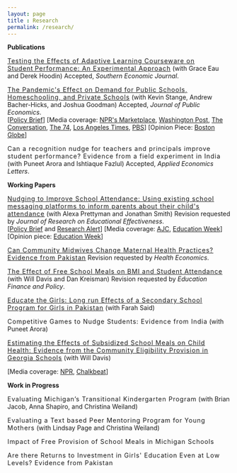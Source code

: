 ```yaml
---
layout: page
title : Research 
permalink: /research/
---
```


<div class="manual-post">
  
  <div class="manual sectionTitle"><strong>Publications</strong><br></div>
  
  <p> <div class="manual-content">
  <span style="letter-spacing: 1px !important;font-weight: 400"><a href="/files/adaptive-learning-SEJ.pdf">Testing the Effects of Adaptive Learning Courseware on Student Performance: An Experimental Approach</a></span> (with Grace Eau and Derek Hoodin) Accepted, <i>Southern Economic Journal</i>.
  </div>
  </p>
  
  <p> <div class="manual-content">
  <span style="letter-spacing: 1px !important;font-weight: 400"><a href="/files/pandemic-effect-paper.pdf">The Pandemic's Effect on Demand for Public Schools, Homeschooling, and Private Schools</a></span> (with Kevin Stange, Andrew Bacher-Hicks, and Joshua Goodman) Accepted, <i>Journal of Public Economics</i>.
  <br>
  [<a href="/files/pandemic-effect-policy-brief.pdf">Policy Brief</a>]
  [Media coverage: <a href="https://www.marketplace.org/2021/09/23/public-schools-see-fewer-enrolled-kindergartners-whered-they-go/amp/">NPR's Marketplace</a>, <a href="https://www.washingtonpost.com/education/2022/01/30/public-education-crisis-enrollment-violence/">Washington Post</a>, <a href="https://theconversation.com/4-trends-in-public-school-enrollment-due-to-covid-19-168911">The Conversation</a>, <a href="https://www.the74million.org/article/the-week-in-covid-education-policy-many-parents-dont-plan-on-vaccinating-young-kids-schools-without-mask-policies-three-times-more-likely-to-see-outbreaks-more/">The 74</a>, <a href="https://www.latimes.com/world-nation/story/2022-04-18/homeschooling-surge-continues-despite-schools-reopening">Los Angeles Times</a>, <a href="https://www.pbs.org/newshour/education/as-u-s-schools-reopen-many-families-continue-to-opt-for-homeschooling">PBS</a>]
  [Opinion Piece: <a href="/files/BostonGlobe-2021-10-11.jpeg">Boston Globe</a>]
  </div>
  </p>
   
  <p> <div class="manual-content">
  <span style="letter-spacing: 1px !important;font-weight: 400">Can a recognition nudge for teachers and principals improve student performance? Evidence from a field experiment in India</span> (with Puneet Arora and Ishtiaque Fazlul) Accepted, <i>Applied Economics Letters</i>.
  </div>
  </p>


  <div class="manual sectionTitle"><strong>Working Papers</strong><br></div>

  <p> <div class="manual-content">
  <span style="letter-spacing: 1px !important;font-weight: 400"><a href="/files/messaging-nudge.pdf">Nudging to Improve School Attendance: Using existing school messaging platforms to inform parents about their child's attendance</a></span> (with Alexa Prettyman and Jonathan Smith) Revision requested by <i>Journal of Research on Educational Effectiveness</i>. 
  <br>
  [<a href="/files/attend-policy-brief.pdf">Policy Brief</a> and <a href="https://gpl.gsu.edu/publications/decrease-student-absenteeism/">Research Alert</a>]
  [Media coverage: <a href="https://www.ajc.com/news/local-education/schools-try-electronic-messages-reduce-absenteeism/h5cCMgB27vsZfIwOtNam8J/">AJC</a>, 
   <a href="https://www.edweek.org/ew/articles/2020/04/10/where-are-they-students-go-missing-in.html">Education Week</a>]
  [Opinion piece: <a href="https://www.edweek.org/ew/articles/2020/03/26/when-schools-close-vulnerable-families-are-left.html">Education Week</a>]
  </div>
  </p>
  
  <p> <div class="manual-content">
  <span style="letter-spacing: 1px !important;font-weight: 400"><a href="/files/community-midwives.pdf">Can Community Midwives Change Maternal Health Practices? Evidence from Pakistan</a></span> Revision requested by <i>Health Economics</i>.
  </div>
  </p>

  <p> <div class="manual-content">
  <span style="letter-spacing: 1px !important;font-weight: 400"><a href="https://gpl.gsu.edu/publications/school-meal-provision/">The Effect of Free School Meals on BMI and Student Attendance</a></span> (with Will Davis and Dan Kreisman) Revision requested by <i>Education Finance and Policy</i>.
  </div>
  </p>
  
  <p> <div class="manual-content">
  <span style="letter-spacing: 1px !important;font-weight: 400"><a href="/files/educate-girls-PK.pdf">Educate the Girls: Long run Effects of a Secondary School Program for Girls in Pakistan</a></span> (with Farah Said)
  </div>
  </p>

  <p> <div class="manual-content">
  <span style="letter-spacing: 1px !important;font-weight: 400">Competitive Games to Nudge Students: Evidence from India</span> (with Puneet Arora)
  </div>
  </p>
  
  <p> <div class="manual-content">
  <span style="letter-spacing: 1px !important;font-weight: 400"><a href="/files/schoolmeals.pdf">Estimating the Effects of Subsidized School Meals on Child Health: Evidence from the Community Eligibility Provision in Georgia Schools</a></span> (with Will Davis)
  <br><p>
  [Media coverage: <a href="https://kjzz.org/content/639969/arizona-provision-could-result-free-lunches-students">NPR</a>, 
   <a href="https://www.chalkbeat.org/posts/us/2018/05/04/free-school-lunch-for-all-meant-to-reduce-stigma-may-also-keep-students-healthier/">Chalkbeat</a>]</p>
  </div>
  </p>
  


  <div class="manual sectionTitle"><strong>Work in Progress</strong><br></div>
  
  <p> <div class="manual-content">
  <span style="letter-spacing: 1px !important;font-weight: 400">Evaluating Michigan’s Transitional Kindergarten Program</span> (with Brian Jacob, Anna Shapiro, and Christina Weiland) 
  </div>
  </p>
  
  <p> <div class="manual-content">
  <span style="letter-spacing: 1px !important;font-weight: 400">Evaluating a Text based Peer Mentoring Program for Young Mothers</span> (with Lindsay Page and Christina Weiland) 
  </div>
  </p>
  
  <p> <div class="manual-content">
  <span style="letter-spacing: 1px !important;font-weight: 400">Impact of Free Provision of School Meals in Michigan Schools</span>
  </div>
  </p>
  
   <p> <div class="manual-content">
  <span style="letter-spacing: 1px !important;font-weight: 400">Are there Returns to Investment in Girls' Education Even at Low Levels? Evidence from Pakistan</span>
  </div>
  </p>



</div>

